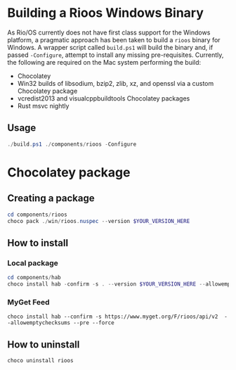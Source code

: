# Building a Rioos Windows Binary

As Rio/OS currently does not have first class support for the Windows platform, a pragmatic approach has been taken to build a `rioos` binary for Windows. A wrapper script called `build.ps1` will build the binary and, if passed `-Configure`, attempt to install any missing pre-requisites. Currently, the following are required on the Mac system performing the build:

* Chocolatey
* Win32 builds of libsodium, bzip2, zlib, xz, and openssl via a custom Chocolatey package 
* vcredist2013 and visualcppbuildtools Chocolatey packages
* Rust msvc nightly

## Usage

```powershell
./build.ps1 ./components/rioos -Configure
```

# Chocolatey package

## Creating a package

```powershell
cd components/rioos
choco pack ./win/rioos.nuspec --version $YOUR_VERSION_HERE
```

## How to install

### Local package

```powershell
cd components/hab
choco install hab -confirm -s . --version $YOUR_VERSION_HERE --allowemptychecksum --pre --force
```

### MyGet Feed

```
choco install hab --confirm -s https://www.myget.org/F/rioos/api/v2  --allowemptychecksums --pre --force
```

## How to uninstall

```powershell
choco uninstall rioos
```

